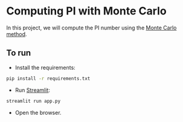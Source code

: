 # Computing PI with Monte Carlo

In this project, we will compute the PI number using the [Monte Carlo method](https://www.cantorsparadise.com/estimating-%CF%80-using-monte-carlo-simulations-3459a84b5ef9).

## To run

- Install the requirements:

```bash
pip install -r requirements.txt
```

- Run [Streamlit](https://streamlit.io/):

```bash
streamlit run app.py
```

- Open the browser.
